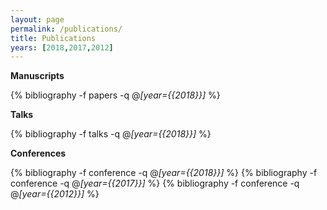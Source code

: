 ```yaml
---
layout: page
permalink: /publications/
title: Publications
years: [2018,2017,2012]
---
```


**Manuscripts**

 {% bibliography -f papers -q @*[year={{2018}}]* %}

**Talks**

 {% bibliography -f talks -q @*[year={{2018}}]* %}

**Conferences**

{% bibliography -f conference -q @*[year={{2018}}]* %}
{% bibliography -f conference -q @*[year={{2017}}]* %}
{% bibliography -f conference -q @*[year={{2012}}]* %}

